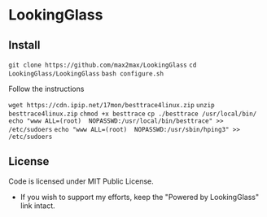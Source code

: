 # LookingGlass


## Install

`git clone https://github.com/max2max/LookingGlass`
`cd LookingGlass/LookingGlass`
`bash configure.sh`

Follow the instructions

`wget https://cdn.ipip.net/17mon/besttrace4linux.zip`
`unzip besttrace4linux.zip`
`chmod +x besttrace`
`cp ./besttrace /usr/local/bin/`
`echo "www ALL=(root)  NOPASSWD:/usr/local/bin/besttrace" >> /etc/sudoers`
`echo "www ALL=(root)  NOPASSWD:/usr/sbin/hping3" >> /etc/sudoers`

## License

Code is licensed under MIT Public License.

* If you wish to support my efforts, keep the "Powered by LookingGlass" link intact.
